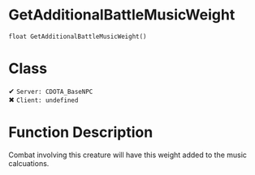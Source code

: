 # GetAdditionalBattleMusicWeight
```
float GetAdditionalBattleMusicWeight()
```
# Class
✔ `Server: CDOTA_BaseNPC`  
✖ `Client: undefined`  

# Function Description
Combat involving this creature will have this weight added to the music calcuations.
